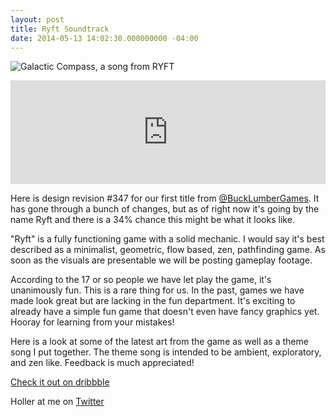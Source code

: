 ```yaml
---
layout: post
title: Ryft Soundtrack
date: 2014-05-13 14:02:30.000000000 -04:00
---
```

![Galactic Compass, a song from RYFT](/content/images/2014/May/galacticCompass2ksqr.png)


<iframe width="100%" height="166" scrolling="no" frameborder="no" src="https://w.soundcloud.com/player/?url=https%3A//api.soundcloud.com/tracks/149323769&amp;color=ff5500&amp;auto_play=false&amp;hide_related=false&amp;show_artwork=true"></iframe>

Here is design revision #347 for our first title from [@BuckLumberGames](http://www.twitter.com/bucklumbergames). It has gone through a bunch of changes, but as of right now it's going by the name Ryft and there is a 34% chance this might be what it looks like.

"Ryft" is a fully functioning game with a solid mechanic.  I would say it's best described as a minimalist, geometric, flow based, zen, pathfinding game. As soon as the visuals are presentable we will be posting gameplay footage.


According to the 17 or so people we have let play the game, it's unanimously fun. This is a rare thing for us. In the past, games we have made look great but are lacking in the fun department. It's exciting to already have a simple fun game that doesn't even have fancy graphics yet. Hooray for learning from your mistakes!

Here is a look at some of the latest art from the game as well as a theme song I put together. The theme song is intended to be ambient, exploratory, and zen like. Feedback is much appreciated!


[Check it out on dribbble](http://drbl.in/lbxl)

Holler at me on [Twitter](http://www.twitter.com/davechenell)

